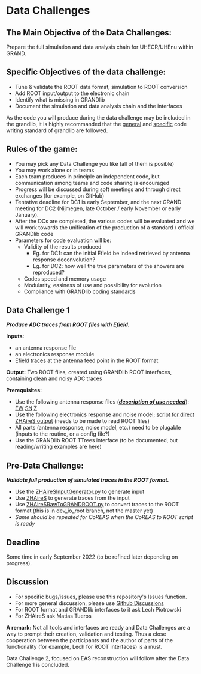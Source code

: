 # Data Challenges

## The **Main Objective** of the Data Challenges:

Prepare the full simulation and data analysis chain for UHECR/UHEnu within GRAND.

## **Specific Objectives** of the data challenge:

* Tune & validate the ROOT data format, simulation to ROOT conversion
* Add ROOT input/output to the electronic chain
* Identify what is missing in GRANDlib
* Document the simulation and data analysis chain and the interfaces

As the code you will produce during the data challenge may be included in the grandlib, it is highly recommanded that the [general](https://indico.in2p3.fr/event/25301/sessions/16114/attachments/68207/95788/pres_code_quality_general.pdf) and [specific](https://indico.in2p3.fr/event/25301/sessions/16114/attachments/68207/95787/pres_code_quality_grand.pdf) code writing standard of grandlib are followed.


## Rules of the game:
* You may pick any Data Challenge you like (all of them is posible)
* You may work alone or in teams
* Each team produces in principle an independent code, but communication among teams and code sharing is encouraged
* Progress will be discussed during soft meetings and through direct exchanges (for example, on GitHub)
* Tentative deadline for DC1 is early September, and the next GRAND meeting for DC2 (Nijmegen, late October / early November or early January).
* After the DCs are completed, the various codes will be evaluated and we will work towards the unification of the production of a standard / official GRANDlib code
* Parameters for code evaluation will be:
    * Validity of the results produced
        * Eg. for DC1: can the initial Efield be indeed retrieved by antenna response deconvolution? 
        * Eg. for DC2: how well the true parameters of the showers are reproduced?
    * Codes speed and memory usage
    * Modularity, easiness of use and possibility for evolution
    * Compliance with GRANDlib coding standards


## Data Challenge 1

***Produce ADC traces from ROOT files with Efield.***

**Inputs:**

- an antenna response file
- an electronics response module
- Efield [traces](https://github.com/grand-mother/data_challenge1/tree/main/coarse_subei_traces_root) at the antenna feed point in the ROOT format

**Output:**	Two ROOT files, created using GRANDlib ROOT interfaces, containing clean and noisy ADC traces

**Prerequisites:**

* Use the following antenna response files (***<u>description of use needed</u>***): [EW](https://github.com/grand-mother/store/releases/download/101/GP300Antenna_Ewarm_leff.npy)
[SN](https://github.com/grand-mother/store/releases/download/101/GP300Antenna_Snarm_leff.npy)
[Z](https://github.com/grand-mother/store/releases/download/101/GP300Antenna_Zarm_leff.npy)
* Use the following electronics response and noise model; [script for direct ZHAireS output](https://github.com/grand-mother/grand/blob/dev/scripts/grand_simu_trace2du.py) (needs to be made to read ROOT files)
* All parts (antenna response, noise model, etc.) need to be plugable (inputs to the routine, or a config file?)
* Use the GRANDlib ROOT TTrees interface (to be documented, but reading/writing examples are [here](https://github.com/grand-mother/grand/tree/dev_io_root/examples/io))



## Pre-Data Challenge:
***Validate full production of simulated traces in the ROOT format.***

* Use the [ZHAireSInputGenerator.py](https://github.com/grand-mother/data_challenge1/blob/main/ZHAireSInputGenerator.py) to generate input
* Use [ZHAireS](https://github.com/mjtueros/ZHAireS-Python) to generate traces from the input
* Use [ZHAireSRawToGRANDROOT.py](https://github.com/grand-mother/grand/blob/dev_io_root/examples/io/ZHAireSRawToGRANDROOT.py) to convert traces to the ROOT format (this is in dev_io_root branch, not the master yet)
* *Same should be repeated for CoREAS when the CoREAS to ROOT script is ready*

## Deadline

Some time in early September 2022 (to be refined later depending on progress).

## Discussion

* For specific bugs/issues, please use this repository's Issues function.
* For more general discussion, please use [Github Discussions](https://github.com/grand-mother/data_challenge1/discussions)
* For ROOT format and GRANDlib interfaces to it ask Lech Piotrowski
* For ZHAireS ask Matias Tueros

**A remark:** Not all tools and interfaces are ready and Data Challenges are a way to prompt their          creation, validation and testing. Thus a close cooperation between the participants and the author of parts of the functionality (for example, Lech for ROOT interfaces) is a must.

Data Challenge 2, focused on EAS reconstruction will follow after the Data Challenge 1 is concluded.



